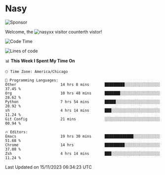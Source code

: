 # Nasy

<!--
<p align="center">
<img height="200" src="https://github-readme-stats.vercel.app/api?username=nasyxx&count_private=true&show_icons=true&theme=dracula&include_all_commits=true"/>
<img height="200" src="https://github-readme-stats.vercel.app/api/top-langs/?username=nasyxx&theme=dracula&hide=html,jupyter+notebook&count_private=true&show_icons=true"/>
</p>

  
----------------
-->

![Sponsor](https://img.shields.io/static/v1.svg?label=Sponsor&message=%E2%9D%A4&logo=GitHub&style=flat&color=pink)
 
Welcome, the ![nasyxx visitor counter](https://count.getloli.com/get/@nasyxx?theme=rule34)th vistor!
 
<!--START_SECTION:waka-->
![Code Time](http://img.shields.io/badge/Code%20Time-3%2C953%20hrs%2026%20mins-blue)

![Lines of code](https://img.shields.io/badge/From%20Hello%20World%20I%27ve%20Written-6.3%20million%20lines%20of%20code-blue)

📊 **This Week I Spent My Time On** 

```text
🕑︎ Time Zone: America/Chicago

💬 Programming Languages: 
Other                    14 hrs 8 mins       █████████░░░░░░░░░░░░░░░░   37.45 % 
Org                      10 hrs 48 mins      ███████░░░░░░░░░░░░░░░░░░   28.62 % 
Python                   7 hrs 54 mins       █████░░░░░░░░░░░░░░░░░░░░   20.92 % 
sh                       4 hrs 14 mins       ███░░░░░░░░░░░░░░░░░░░░░░   11.24 % 
Git Config               21 mins             ░░░░░░░░░░░░░░░░░░░░░░░░░   00.94 % 

🔥 Editors: 
Emacs                    19 hrs 30 mins      █████████████░░░░░░░░░░░░   51.68 % 
Chrome                   14 hrs              █████████░░░░░░░░░░░░░░░░   37.08 % 
Zsh                      4 hrs 14 mins       ███░░░░░░░░░░░░░░░░░░░░░░   11.24 % 
```


 Last Updated on 15/11/2023 06:34:23 UTC
<!--END_SECTION:waka-->

<!-- ![visitors](https://visitor-badge.laobi.icu/badge?page_id=nasyxx.nasyxx) -->
